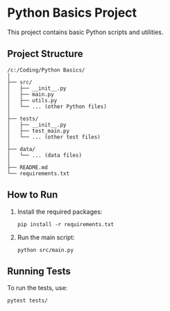 # Python Basics Project

This project contains basic Python scripts and utilities.

## Project Structure

```
/c:/Coding/Python Basics/
│
├── src/
│   ├── __init__.py
│   ├── main.py
│   ├── utils.py
│   └── ... (other Python files)
│
├── tests/
│   ├── __init__.py
│   ├── test_main.py
│   └── ... (other test files)
│
├── data/
│   └── ... (data files)
│
├── README.md
└── requirements.txt
```

## How to Run

1. Install the required packages:
    ```
    pip install -r requirements.txt
    ```

2. Run the main script:
    ```
    python src/main.py
    ```

## Running Tests

To run the tests, use:
```
pytest tests/
```
